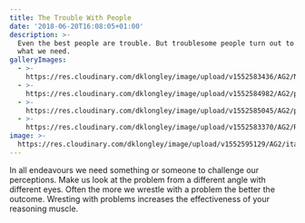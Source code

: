 ```yaml
---
title: The Trouble With People
date: '2018-06-20T16:08:05+01:00'
description: >-
  Even the best people are trouble. But troublesome people turn out to be just
  what we need.
galleryImages:
  - >-
    https://res.cloudinary.com/dklongley/image/upload/v1552583436/AG2/Natural-park-of-portofino-Village-port-and-natural-park-of-portofino.jpg
  - >-
    https://res.cloudinary.com/dklongley/image/upload/v1552584982/AG2/portofino5.jpg
  - >-
    https://res.cloudinary.com/dklongley/image/upload/v1552585045/AG2/portofino6.jpg
  - >-
    https://res.cloudinary.com/dklongley/image/upload/v1552583370/AG2/RTEmagicC_Portofino_porticciolo_per_copertina_02.jpg.jpg
image: >-
  https://res.cloudinary.com/dklongley/image/upload/v1552595129/AG2/italianvillage.jpg
---
```

In all endeavours we need something or someone to challenge our perceptions. Make us look at the problem from a different angle with different eyes. Often the more we wrestle with a problem the better the outcome. Wresting with problems increases the effectiveness of your reasoning muscle.
